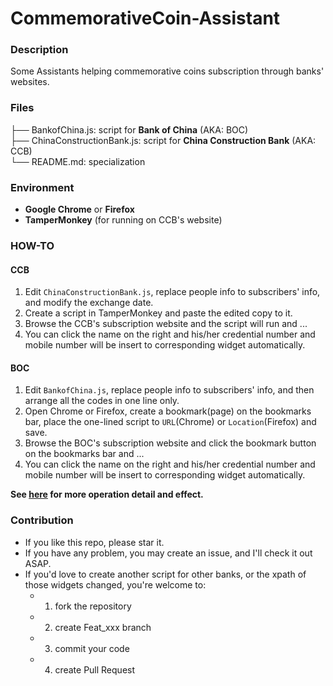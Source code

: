 



# CommemorativeCoin-Assistant


### Description

Some Assistants helping commemorative coins subscription through banks' websites.


### Files 


├── BankofChina.js: script for **Bank of China** (AKA: BOC)  
├── ChinaConstructionBank.js: script for **China Construction Bank** (AKA: CCB)  
└── README.md: specialization  



### Environment

- **Google Chrome** or **Firefox**
- **TamperMonkey** (for running on CCB's website)

### HOW-TO

#### CCB

1. Edit `ChinaConstructionBank.js`, replace people info to subscribers' info, and modify the exchange date.  
2. Create a script in TamperMonkey and paste the edited copy to it.  
3. Browse the CCB's subscription website and the script will run and ...     
4. You can click the name on the right and his/her credential number and mobile number will be insert to corresponding widget automatically.  

#### BOC

1. Edit `BankofChina.js`, replace people info to subscribers' info, and then arrange all the codes in one line only.  
2. Open Chrome or Firefox, create a bookmark(page) on the bookmarks bar, place the one-lined script to `URL`(Chrome) or `Location`(Firefox) and save.  
3. Browse the BOC's subscription website and click the bookmark button on the bookmarks bar and ...  
4. You can click the name on the right and his/her credential number and mobile number will be insert to corresponding widget automatically.

**See [here]() for more operation detail and effect.**

### Contribution
- If you like this repo, please star it.
- If you have any problem, you may create an issue, and I'll check it out ASAP.
- If you'd love to create another script for other banks, or the xpath of those widgets changed, you're welcome to:
  - 1. fork the repository
  - 2. create Feat_xxx branch
  - 3.  commit your code
  - 4.  create Pull Request





